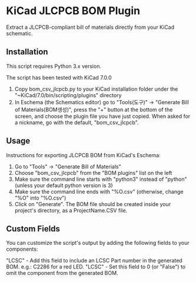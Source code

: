 # KiCad JLCPCB BOM Plugin

Extract a JLCPCB-compliant bill of materials directly from your KiCad schematic.

## Installation
This script requires Python 3.x version.

The script has been tested with KiCad 7.0.0

1. Copy bom_csv_jlcpcb.py to your KiCad installation folder under the "~KiCad/7.0/bin/scripting/plugins" directory
2. In Eschema (the Schematics editor) go to "Tools(도구)" -> "Generate Bill of Materials(BOM생성)", press the "+" button at the bottom of the screen, and choose the plugin file you have just copied. When asked for a nickname, go with the default, "bom_csv_jlcpcb".

## Usage
Instructions for exporting JLCPCB BOM from KiCad's Eschema:

1. Go to "Tools" -> "Generate Bill of Materials"
2. Choose "bom_csv_jlcpcb" from the "BOM plugins" list on the left
3. Make sure the command line starts with "python3" instead of "python" (unless your default python version is 3)
4. Make sure the command line ends with "%O.csv" (otherwise, change "%O" into "%O.csv")
5. Click on "Generate". The BOM file should be created inside your project's directory, as a ProjectName.CSV file.

## Custom Fields
You can customize the script's output by adding the following fields to your components:

"LCSC" - Add this field to include an LCSC Part number in the generated BOM. e.g.: C2286 for a red LED.
"LCSC" - Set this field to 0 (or "False") to omit the component from the generated BOM.
